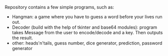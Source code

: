 Repository contains a few simple programs, such as:
- Hangman: a game where you have to guess a word before your lives run out.
- Decoder (build with the help of tkinter and base64 modules): program takes Message from the user to encode/decode and a key. Then outputs the result.
- other: heads'n'tails, guess number, dice generator, prediction, password generator
